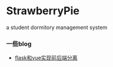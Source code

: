 # StrawberryPie
a student dormitory management system

### 一些blog
- [flask和vue实现前后端分离](https://blog.csdn.net/qq_1290259791/article/details/81174383)
